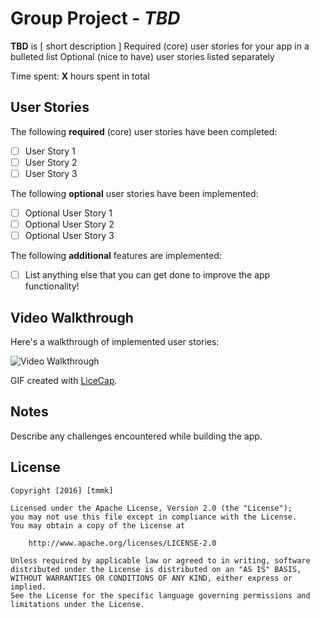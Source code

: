 # Group Project - *TBD*

**TBD** is [ short description ]
Required (core) user stories for your app in a bulleted list
Optional (nice to have) user stories listed separately

Time spent: **X** hours spent in total

## User Stories

The following **required** (core) user stories have been completed:

- [ ] User Story 1
- [ ] User Story 2
- [ ] User Story 3

The following **optional** user stories have been implemented:

- [ ] Optional User Story 1
- [ ] Optional User Story 2
- [ ] Optional User Story 3

The following **additional** features are implemented:

- [ ] List anything else that you can get done to improve the app functionality!


## Video Walkthrough 

Here's a walkthrough of implemented user stories:

<img src='http://i.imgur.com/link/to/your/gif/file.gif' title='Video Walkthrough' width='' alt='Video Walkthrough' />

GIF created with [LiceCap](http://www.cockos.com/licecap/).

## Notes

Describe any challenges encountered while building the app.

## License

    Copyright [2016] [tmmk]

    Licensed under the Apache License, Version 2.0 (the "License");
    you may not use this file except in compliance with the License.
    You may obtain a copy of the License at

        http://www.apache.org/licenses/LICENSE-2.0

    Unless required by applicable law or agreed to in writing, software
    distributed under the License is distributed on an "AS IS" BASIS,
    WITHOUT WARRANTIES OR CONDITIONS OF ANY KIND, either express or implied.
    See the License for the specific language governing permissions and
    limitations under the License.
